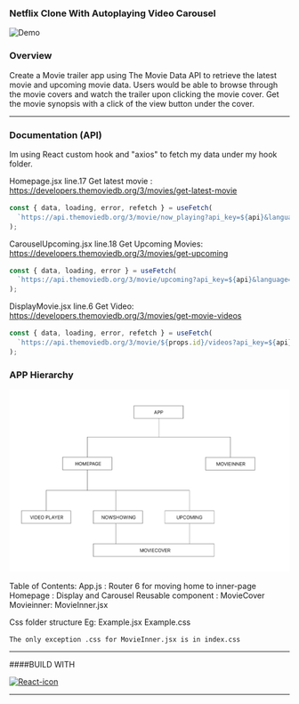 ### Netflix Clone With Autoplaying Video Carousel

![Demo](./src/components/assets/AppDemo.gif)

### Overview

Create a Movie trailer app using The Movie Data API to retrieve the latest movie and upcoming movie data. Users would be able to browse through the movie covers and watch the trailer upon clicking the movie cover. Get the movie synopsis with a click of the view button under the cover.

---

### Documentation (API)

Im using React custom hook and "axios" to fetch my data under my hook folder.

Homepage.jsx line.17
Get latest movie : https://developers.themoviedb.org/3/movies/get-latest-movie

```javascript
const { data, loading, error, refetch } = useFetch(
  `https://api.themoviedb.org/3/movie/now_playing?api_key=${api}&language=en-US&page=1`
);
```

CarouselUpcoming.jsx line.18
Get Upcoming Movies: https://developers.themoviedb.org/3/movies/get-upcoming

```javascript
const { data, loading, error } = useFetch(
  `https://api.themoviedb.org/3/movie/upcoming?api_key=${api}&language=en-US&page=2`
);
```

DisplayMovie.jsx line.6
Get Video: https://developers.themoviedb.org/3/movies/get-movie-videos

```javascript
const { data, loading, error, refetch } = useFetch(
  `https://api.themoviedb.org/3/movie/${props.id}/videos?api_key=${api}&language=en-US`
);
```

### APP Hierarchy

![TEXT](./src/components/assets/Hierarchy.png)

Table of Contents:
App.js : Router 6 for moving home to inner-page
Homepage : Display and Carousel
Reusable component : MovieCover
Movieinner: MovieInner.jsx

Css folder structure Eg:
Example.jsx
Example.css

```
The only exception .css for MovieInner.jsx is in index.css
```

---

####BUILD WITH

<a title="Facebook, Public domain, via Wikimedia Commons" href="https://commons.wikimedia.org/wiki/File:React-icon.svg"><img width="32" alt="React-icon" src="https://upload.wikimedia.org/wikipedia/commons/thumb/a/a7/React-icon.svg/32px-React-icon.svg.png"></a>

---
